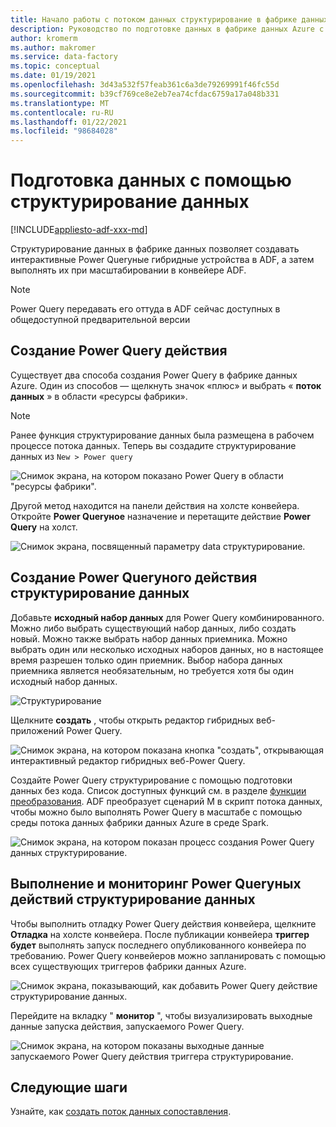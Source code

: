 ```yaml
---
title: Начало работы с потоком данных структурирование в фабрике данных Azure
description: Руководство по подготовке данных в фабрике данных Azure с помощью потока данных структурирование
author: kromerm
ms.author: makromer
ms.service: data-factory
ms.topic: conceptual
ms.date: 01/19/2021
ms.openlocfilehash: 3d43a532f57feab361c6a3de79269991f46fc55d
ms.sourcegitcommit: b39cf769ce8e2eb7ea74cfdac6759a17a048b331
ms.translationtype: MT
ms.contentlocale: ru-RU
ms.lasthandoff: 01/22/2021
ms.locfileid: "98684028"
---
```

# <a name="prepare-data-with-data-wrangling"></a>Подготовка данных с помощью структурирование данных

[!INCLUDE[appliesto-adf-xxx-md](includes/appliesto-adf-xxx-md.md)]

Структурирование данных в фабрике данных позволяет создавать интерактивные Power Queryные гибридные устройства в ADF, а затем выполнять их при масштабировании в конвейере ADF.

> [!NOTE]
> Power Query передавать его оттуда в ADF сейчас доступных в общедоступной предварительной версии

## <a name="create-a-power-query-activity"></a>Создание Power Query действия

Существует два способа создания Power Query в фабрике данных Azure. Один из способов — щелкнуть значок «плюс» и выбрать « **поток данных** » в области «ресурсы фабрики».

> [!NOTE]
> Ранее функция структурирование данных была размещена в рабочем процессе потока данных. Теперь вы создадите структурирование данных из ```New > Power query```

![Снимок экрана, на котором показано Power Query в области "ресурсы фабрики".](media/data-flow/power-query-wrangling.png)

Другой метод находится на панели действия на холсте конвейера. Откройте **Power Queryное** назначение и перетащите действие **Power Query** на холст.

![Снимок экрана, посвященный параметру data структурирование.](media/data-flow/power-query-activity.png)

## <a name="author-a-power-query-data-wrangling-activity"></a>Создание Power Queryного действия структурирование данных

Добавьте **исходный набор данных** для Power Query комбинированного. Можно либо выбрать существующий набор данных, либо создать новый. Можно также выбрать набор данных приемника. Можно выбрать один или несколько исходных наборов данных, но в настоящее время разрешен только один приемник. Выбор набора данных приемника является необязательным, но требуется хотя бы один исходный набор данных.

![Структурирование](media/wrangling-data-flow/tutorial4.png)

Щелкните **создать** , чтобы открыть редактор гибридных веб-приложений Power Query.

![Снимок экрана, на котором показана кнопка "создать", открывающая интерактивный редактор гибридных веб-Power Query.](media/wrangling-data-flow/tutorial5.png)

Создайте Power Query структурирование с помощью подготовки данных без кода. Список доступных функций см. в разделе [функции преобразования](wrangling-functions.md). ADF преобразует сценарий M в скрипт потока данных, чтобы можно было выполнять Power Query в масштабе с помощью среды потока данных фабрики данных Azure в среде Spark.

![Снимок экрана, на котором показан процесс создания Power Query данных структурирование.](media/wrangling-data-flow/tutorial6.png)

## <a name="running-and-monitoring-a-power-query-data-wrangling-activity"></a>Выполнение и мониторинг Power Queryных действий структурирование данных

Чтобы выполнить отладку Power Query действия конвейера, щелкните **Отладка** на холсте конвейера. После публикации конвейера **триггер будет** выполнять запуск последнего опубликованного конвейера по требованию. Power Query конвейеров можно запланировать с помощью всех существующих триггеров фабрики данных Azure.

![Снимок экрана, показывающий, как добавить Power Query действие структурирование данных.](media/wrangling-data-flow/tutorial3.png)

Перейдите на вкладку " **монитор** ", чтобы визуализировать выходные данные запуска действия, запускаемого Power Query.

![Снимок экрана, на котором показаны выходные данные запускаемого Power Query действия триггера структурирование.](media/wrangling-data-flow/tutorial2.png)

## <a name="next-steps"></a>Следующие шаги

Узнайте, как [создать поток данных сопоставления](tutorial-data-flow.md).
